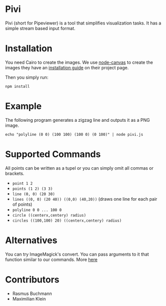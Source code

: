 # Pivi
Pivi (short for Pipeviewer) is a tool that simplifies visualization tasks. It has a simple stream based input format.

# Installation
You need Cairo to create the images. We use [node-canvas](https://github.com/Automattic/node-canvas) to create the images they have an [installation guide](https://github.com/Automattic/node-canvas/wiki/_pages) on their project page.

Then you simply run:

```
npm install
```

# Example
The following program generates a zigzag line and outputs it as a PNG image.

```
echo "polyline (0 0) (100 100) (100 0) (0 100)" | node pivi.js
```

# Supported Commands
All points can be written as a tupel or you can simply omit all commas or brackets.
- `point 1 2`
- `points (1 2) (3 3)`
- `line (0, 0) (20 30)`
- `lines ((0, 0) (20 40)) ((0,0) (40,20))` (draws one line for each pair of points)
- `polyline 0 0 ... 100 0`
- `circle ((centerx,centery) radius)`
- `circles ((100,100) 20) ((centerx,centery) radius)`

# Alternatives
You can try ImageMagick's convert. You can pass arguments to it that function similar to our commands. More [here](http://www.imagemagick.org/Usage/draw/#circles)

# Contributors
- Rasmus Buchmann
- Maximilian Klein
